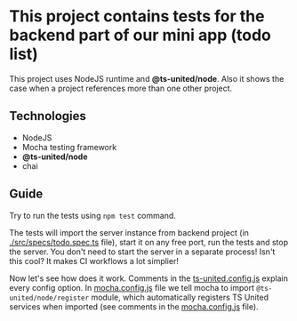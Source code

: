 # This project contains tests for the backend part of our mini app (todo list)

This project uses NodeJS runtime and **@ts-united/node**. Also it shows the case when a project references more than one other project.

## Technologies

-   NodeJS
-   Mocha testing framework
-   **@ts-united/node**
-   chai

## Guide

Try to run the tests using `npm test` command.

The tests will import the server instance from backend project (in [./src/specs/todo.spec.ts](https://github.com/R-Mielamud/TsUnited/blob/main/example/mocha-tests/src/specs/todo.spec.ts) file), start it on any free port, run the tests and stop the server. You don't need to start the server in a separate process! Isn't this cool? It makes CI workflows a lot simplier!

Now let's see how does it work. Comments in the [ts-united.config.js](https://github.com/R-Mielamud/TsUnited/blob/main/example/mocha-tests/ts-united.config.js) explain every config option. In [mocha.config.js](https://github.com/R-Mielamud/TsUnited/blob/main/example/mocha-tests/mocha.config.js) file we tell mocha to import `@ts-united/node/register` module, which automatically registers TS United services when imported (see comments in the [mocha.config.js](https://github.com/R-Mielamud/TsUnited/blob/main/example/mocha-tests/mocha.config.js) file).

